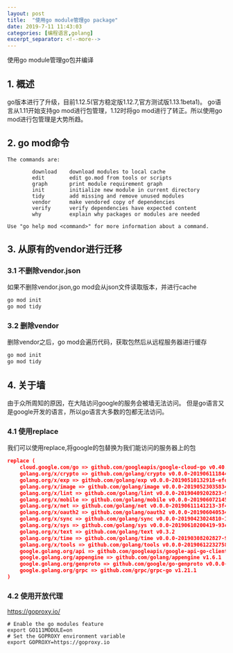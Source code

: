 ```yaml
---
layout: post
title:  "使用go module管理go package"
date: 2019-7-11 11:43:03
categories: [编程语言,golang]
excerpt_separator: <!--more-->
---
```

使用go module管理go包并编译
<!--more-->

## 1. 概述

go版本进行了升级，目前1.12.5(官方稳定版1.12.7,官方测试版1.13.1beta1)。
go语言从1.11开始支持go mod进行包管理，1.12时将go mod进行了转正。所以使用go mod进行包管理是大势所趋。

## 2. go mod命令

```shell
The commands are:

        download    download modules to local cache
        edit        edit go.mod from tools or scripts
        graph       print module requirement graph
        init        initialize new module in current directory
        tidy        add missing and remove unused modules
        vendor      make vendored copy of dependencies
        verify      verify dependencies have expected content
        why         explain why packages or modules are needed

Use "go help mod <command>" for more information about a command.
```

## 3. 从原有的vendor进行迁移

### 3.1 不删除vendor.json

如果不删除vendor.json,go mod会从json文件读取版本，并进行cache

```bash
go mod init
go mod tidy
```

### 3.2 删除vendor

删除vendor之后，go mod会遍历代码，获取包然后从远程服务器进行缓存

```bash
go mod init
go mod tidy
```

## 4. 关于墙

由于众所周知的原因，在大陆访问google的服务会被墙无法访问。
但是go语言又是google开发的语言，所以go语言大多数的包都无法访问。

### 4.1 使用replace

我们可以使用replace,将google的包替换为我们能访问的服务器上的包

```json
replace (
	cloud.google.com/go => github.com/googleapis/google-cloud-go v0.40.0
	golang.org/x/crypto => github.com/golang/crypto v0.0.0-20190611184440-5c40567a22f8
	golang.org/x/exp => github.com/golang/exp v0.0.0-20190510132918-efd6b22b2522
	golang.org/x/image => github.com/golang/image v0.0.0-20190523035834-f03afa92d3ff
	golang.org/x/lint => github.com/golang/lint v0.0.0-20190409202823-959b441ac422
	golang.org/x/mobile => github.com/golang/mobile v0.0.0-20190607214518-6fa95d984e88
	golang.org/x/net => github.com/golang/net v0.0.0-20190611141213-3f473d35a33a
	golang.org/x/oauth2 => github.com/golang/oauth2 v0.0.0-20190604053449-0f29369cfe45
	golang.org/x/sync => github.com/golang/sync v0.0.0-20190423024810-112230192c58
	golang.org/x/sys => github.com/golang/sys v0.0.0-20190610200419-93c9922d18ae
	golang.org/x/text => github.com/golang/text v0.3.2
	golang.org/x/time => github.com/golang/time v0.0.0-20190308202827-9d24e82272b4
	golang.org/x/tools => github.com/golang/tools v0.0.0-20190612232758-d4e310b4a8a5
	google.golang.org/api => github.com/googleapis/google-api-go-client v0.6.0
	google.golang.org/appengine => github.com/golang/appengine v1.6.1
	google.golang.org/genproto => github.com/google/go-genproto v0.0.0-20190611190212-a7e196e89fd3
	google.golang.org/grpc => github.com/grpc/grpc-go v1.21.1
)
```

### 4.2 使用开放代理


https://goproxy.io/

```shell
# Enable the go modules feature
export GO111MODULE=on
# Set the GOPROXY environment variable
export GOPROXY=https://goproxy.io
```

